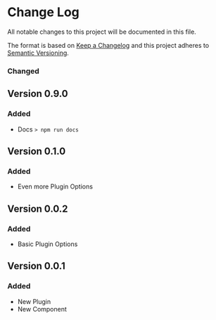 # Change Log
All notable changes to this project will be documented in this file.

The format is based on [Keep a Changelog](http://keepachangelog.com/)
and this project adheres to [Semantic Versioning](http://semver.org/).

### Changed

## Version 0.9.0
### Added
- Docs `> npm run docs`

## Version 0.1.0
### Added
- Even more Plugin Options

## Version 0.0.2
### Added
- Basic Plugin Options

## Version 0.0.1
### Added
- New Plugin
- New Component

